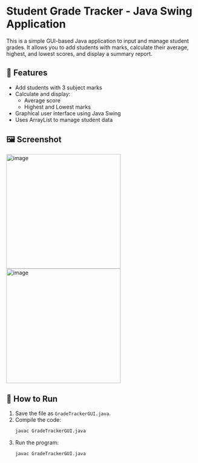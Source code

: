 # Student Grade Tracker - Java Swing Application

This is a simple GUI-based Java application to input and manage student grades. It allows you to add students with marks, calculate their average, highest, and lowest scores, and display a summary report.

## 🔧 Features
- Add students with 3 subject marks
- Calculate and display:
  - Average score
  - Highest and Lowest marks
- Graphical user interface using Java Swing
- Uses ArrayList to manage student data

## 🖼 Screenshot

<img width="302" alt="image" src="https://github.com/user-attachments/assets/f6476edf-b6a9-43b3-94f6-0df7a9993cc9" />
<img width="302" alt="image" src="https://github.com/user-attachments/assets/55d6c671-e054-42f7-98af-590c5091a86e" />



## 🚀 How to Run

1. Save the file as `GradeTrackerGUI.java`.
2. Compile the code:
   ```bash
   javac GradeTrackerGUI.java
   ```
3. Run the program:
   ```bash
   javac GradeTrackerGUI.java
   ```
